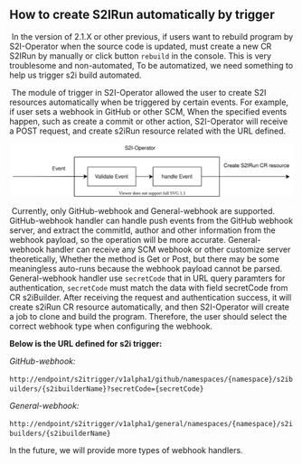 ## How to create S2IRun automatically by trigger

​	In the version of 2.1.X or other previous, if users want to rebuild program by S2I-Operator when the source code is updated, must create a new CR S2IRun by manually or click button `rebuild` in the console. This is very troublesome and non-automated, To be automatized, we need something to help us trigger s2i build automated.

​	The module of trigger in S2I-Operator allowed the user to create S2I resources automatically when be triggered by certain events. For example, if user sets a webhook in GitHub or other SCM, When the specified events happen, such as create a commit or other action,  S2I-Operator will receive a POST request, and create s2iRun resource related with the URL defined. 

![](images/s2i-trigger-flow.svg)



​	Currently, only GitHub-webhook and General-webhook are supported. GitHub-webhook handler can handle push events from the GitHub webhook server, and extract the commitId, author and other information from the webhook payload, so the operation will be more accurate. General-webhook handler can receive any SCM webhook or other customize server theoretically, Whether the method is Get or Post, but there may be some meaningless auto-runs because the webhook payload cannot be parsed. General-webhook handler use `secretCode` that in URL query paramters for authentication, `secretCode` must match the data with field secretCode from CR s2iBuilder. After receiving the request and authentication success, it will create s2iRun CR resource automatically, and then S2I-Operator will create a job to clone and build the program. Therefore, the user should select the correct webhook type when configuring the webhook.

**Below is the URL defined for s2i trigger:**

*GitHub-webhook:*

`http://endpoint/s2itrigger/v1alpha1/github/namespaces/{namespace}/s2ibuilders/{s2ibuilderName}?secretCode={secretCode}`

*General-webhook:*

`http://endpoint/s2itrigger/v1alpha1/general/namespaces/{namespace}/s2ibuilders/{s2ibuilderName}`

In the future, we will provide more types of webhook handlers.

